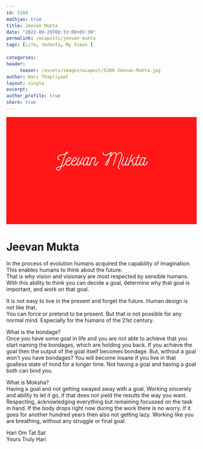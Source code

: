 ```yaml
--- 
id: 5200
mathjax: true  
title: Jeevan Mukta
date: "2022-09-29T08:33:00+05:30"
permalink: /wiaposts/jeevan-mukta
tags: [Life, Vedanta, My Views ]    

categories: 
header:
     teaser: /assets/images/wiapost/5200-Jeevan-Mukta.jpg
author: Hari Thapliyaal 
layout: single 
excerpt:  
author_profile: true 
share: true 
---
```


![Jeevan Mukta](/assets/images/wiapost/5200-Jeevan-Mukta.jpg)

# Jeevan Mukta
    
In the process of evolution humans acquired the capability of imagination.     
This enables humans to think about the future.     
That is why vision and visionary are most respected by sensible humans.     
With this ability to think you can decide a goal, determine why that goal is important, and work on that goal.     
    
It is not easy to live in the present and forget the future. Human design is not like that.     
You can force or pretend to be present. But that is not possible for any normal mind. Especially for the humans of the 21st century.     
    
What is the bondage?     
Once you have some goal in life and you are not able to achieve that you start naming the bondages, which are holding you back. If you achieve the goal then the output of the goal itself becomes bondage. But, without a goal won't you have bondages? You will become insane if you live in that goalless state of mind for a longer time. Not having a goal and having a goal both can bind you.     
    
What is Moksha?     
Having a goal and not getting swayed away with a goal. Working sincerely and ability to let it go, if that does not yield the results the way you want. Respecting, acknowledging everything but remaining focussed on the task in hand. If the body drops right now during the work there is no worry. If it goes for another hundred years then also not getting lazy. Working like you are breathing, without any struggle or final goal.     
    
Hari Om Tat Sat     
Yours Truly Hari     
